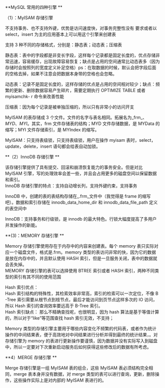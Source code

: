**MySQL 常用的四种引擎 **

（1）：MyISAM 存储引擎

不支持事务、也不支持外键，优势是访问速度快，对事务完整性没有 要求或者以 select，insert 为主的应用基本上可以用这个引擎来创建表

支持 3 种不同的存储格式，分别是：静态表；动态表；压缩表

静态表：表中的字段都是非变长字段，这样每个记录都是固定长度的，优点存储非常迅速，容易缓存，出现故障容易恢复；缺点是占用的空间通常比动态表多（因为存储时会按照列的宽度定义补足空格）ps：在取数据的时候，默认会把字段后面的空格去掉，如果不注意会把数据本身带的空格也会忽略。

动态表：记录不是固定长度的，这样存储的优点是占用的空间相对较少；缺点：频繁的更新、删除数据容易产生碎片，需要定期执行 OPTIMIZE TABLE 或者 myisamchk- r 命令来改善性能

压缩表：因为每个记录是被单独压缩的，所以只有非常小的访问开支

MyISAM 的表存储成 3 个文件。文件的名字与表名相同。拓展名为_frm_、_MYD_、_MYI_。其实，frm 文件存储表的结构；MYD 文件存储数据，是 MYData 的缩写；MYI 文件存储索引，是 MYIndex 的缩写。

MyISAM：只支持表级锁，只支持表级锁，用户在操作 myisam 表时，select，update，delete，insert 语句都会给表自动加锁。

**（2）InnoDB 存储引擎 **

该存储引擎提供了具有提交、回滚和崩溃恢复能力的事务安全。但是对比 MyISAM 引擎，写的处理效率会差一些，并且会占用更多的磁盘空间以保留数据和索引。  
InnoDB 存储引擎的特点：支持自动增长列，支持外键约束，支持事务

InnoDB 中，创建的表的表结构存储在_.frm_文件中（我觉得是 frame 的缩写吧）。数据和索引存储在 innodb\_data\_home\_dir 和 innodb\_data\_file\_path 定义的表空间中

InnoDB：支持事务和行级锁，是 innodb 的最大特色。行锁大幅度提高了多用户并发操作的新能。

**(3)：MEMORY 存储引擎 **

Memory 存储引擎使用存在于内存中的内容来创建表。每个 memory 表只实际对应一个磁盘文件，格式是.frm。memory 类型的表访问非常的快，因为它的数据是放在内存中的，并且默认使用 HASH 索引，但是一旦服务关闭，表中的数据就会丢失掉。  
MEMORY 存储引擎的表可以选择使用 BTREE 索引或者 HASH 索引，两种不同类型的索引有其不同的使用范围

Hash 索引优点：  
Hash 索引结构的特殊性，其检索效率非常高，索引的检索可以一次定位，不像 B -Tree 索引需要从根节点到枝节点，最后才能访问到页节点这样多次的 IO 访问，所以 Hash 索引的查询效率要远高于 B-Tree 索引。  
Hash 索引缺点： 那么不精确查找呢，也很明显，因为 hash 算法是基于等值计算的，所以对于“like”等范围查找 hash 索引无效，不支持；

Memory 类型的存储引擎主要用于哪些内容变化不频繁的代码表，或者作为统计操作的中间结果表，便于高效地对中间结果进行分析并得到最终的统计结果，。对存储引擎为 memory 的表进行更新操作要谨慎，因为数据并没有实际写入到磁盘中，所以一定要对下次重新启动服务后如何获得这些修改后的数据有所考虑。

**4）MERGE 存储引擎 **

Merge 存储引擎是一组 MyISAM 表的组合，这些 MyISAM 表必须结构完全相同，merge 表本身并没有数据，对 merge 类型的表可以进行查询，更新，删除操作，这些操作实际上是对内部的 MyISAM 表进行的。


